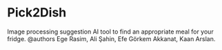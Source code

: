 # Pick2Dish
Image processing suggestion AI tool to find an appropriate meal for your fridge.
@authors
Ege Rasim, Ali Şahin, Efe Görkem Akkanat, Kaan Arslan.
